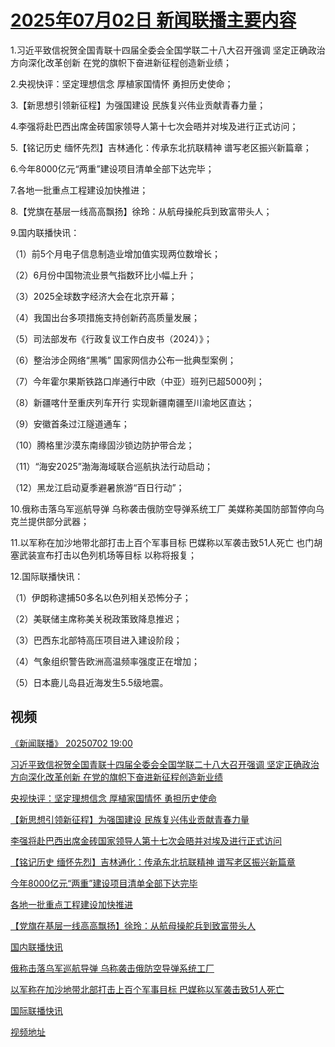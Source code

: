 # [2025年07月02日 新闻联播主要内容](https://tv.cctv.com/lm/xwlb/day/20250702.shtml)

1.习近平致信祝贺全国青联十四届全委会全国学联二十八大召开强调 坚定正确政治方向深化改革创新 在党的旗帜下奋进新征程创造新业绩；

2.央视快评：坚定理想信念 厚植家国情怀 勇担历史使命；

3.【新思想引领新征程】为强国建设 民族复兴伟业贡献青春力量；

4.李强将赴巴西出席金砖国家领导人第十七次会晤并对埃及进行正式访问；

5.【铭记历史 缅怀先烈】吉林通化：传承东北抗联精神 谱写老区振兴新篇章；

6.今年8000亿元“两重”建设项目清单全部下达完毕；

7.各地一批重点工程建设加快推进；

8.【党旗在基层一线高高飘扬】徐玲：从航母操舵兵到致富带头人；

9.国内联播快讯：

（1）前5个月电子信息制造业增加值实现两位数增长；

（2）6月份中国物流业景气指数环比小幅上升；

（3）2025全球数字经济大会在北京开幕；

（4）我国出台多项措施支持创新药高质量发展；

（5）司法部发布《行政复议工作白皮书（2024）》；

（6）整治涉企网络“黑嘴” 国家网信办公布一批典型案例；

（7）今年霍尔果斯铁路口岸通行中欧（中亚）班列已超5000列；

（8）新疆喀什至重庆列车开行 实现新疆南疆至川渝地区直达；

（9）安徽首条过江隧道通车；

（10）腾格里沙漠东南缘固沙锁边防护带合龙；

（11）“海安2025”渤海海域联合巡航执法行动启动；

（12）黑龙江启动夏季避暑旅游“百日行动”；

10.俄称击落乌军巡航导弹 乌称袭击俄防空导弹系统工厂 美媒称美国防部暂停向乌克兰提供部分武器；

11.以军称在加沙地带北部打击上百个军事目标 巴媒称以军袭击致51人死亡 也门胡塞武装宣布打击以色列机场等目标 以称将报复；

12.国际联播快讯：

（1）伊朗称逮捕50多名以色列相关恐怖分子；

（2）美联储主席称美关税政策致降息推迟；

（3）巴西东北部特高压项目进入建设阶段；

（4）气象组织警告欧洲高温频率强度正在增加；

（5）日本鹿儿岛县近海发生5.5级地震。

## 视频

[《新闻联播》 20250702 19:00](https://tv.cctv.com/2025/07/02/VIDEvjHgeyn2TQ86dkli97c8250702.shtml)

[习近平致信祝贺全国青联十四届全委会全国学联二十八大召开强调 坚定正确政治方向深化改革创新 在党的旗帜下奋进新征程创造新业绩](https://tv.cctv.com/2025/07/02/VIDELtAqMrdAhVHwPg4ClEoH250702.shtml)

[央视快评：坚定理想信念 厚植家国情怀 勇担历史使命](https://tv.cctv.com/2025/07/02/VIDEioqdtFL8htFc8LjQL7Va250702.shtml)

[【新思想引领新征程】为强国建设 民族复兴伟业贡献青春力量](https://tv.cctv.com/2025/07/02/VIDEv11dvQhYWXFUnot7RBES250702.shtml)

[李强将赴巴西出席金砖国家领导人第十七次会晤并对埃及进行正式访问](https://tv.cctv.com/2025/07/02/VIDEWGUiWhQ5r7xvZQzcxulP250702.shtml)

[【铭记历史 缅怀先烈】吉林通化：传承东北抗联精神 谱写老区振兴新篇章](https://tv.cctv.com/2025/07/02/VIDEBICIKAOpYK0l6oB6WlJZ250702.shtml)

[今年8000亿元“两重”建设项目清单全部下达完毕](https://tv.cctv.com/2025/07/02/VIDEgWt6bhKWWkkqHrSHDaWy250702.shtml)

[各地一批重点工程建设加快推进](https://tv.cctv.com/2025/07/02/VIDEjYB0dZ6TFPAgDn0XOx3m250702.shtml)

[【党旗在基层一线高高飘扬】徐玲：从航母操舵兵到致富带头人](https://tv.cctv.com/2025/07/02/VIDEpaCaDVnQ3mKyh4AQsTZS250702.shtml)

[国内联播快讯](https://tv.cctv.com/2025/07/02/VIDEb16nlCtbZV1oywNCkCS8250702.shtml)

[俄称击落乌军巡航导弹 乌称袭击俄防空导弹系统工厂](https://tv.cctv.com/2025/07/02/VIDEuAg9J4o5etokTOYorPNK250702.shtml)

[以军称在加沙地带北部打击上百个军事目标 巴媒称以军袭击致51人死亡](https://tv.cctv.com/2025/07/02/VIDE7IfoLU5Cdul3ojb83f5W250702.shtml)

[国际联播快讯](https://tv.cctv.com/2025/07/02/VIDEOWDLMfgt5fLddUg4D4wp250702.shtml)

[视频地址](https://tv.cctv.com/lm/xwlb/day/20250702.shtml) 

